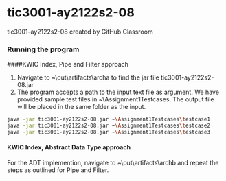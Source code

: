 # tic3001-ay2122s2-08
tic3001-ay2122s2-08 created by GitHub Classroom

### Running the program

####KWIC Index, Pipe and Filter approach
1. Navigate to ~\out\artifacts\archa to find the jar file tic3001-ay2122s2-08.jar
2. The program accepts a path to the input text file as argument. We have provided sample test files in ~\Assignment1Testcases. The output file will be placed in the same folder as the input.
```bash
java -jar tic3001-ay2122s2-08.jar ~\Assignment1Testcases\testcase1
java -jar tic3001-ay2122s2-08.jar ~\Assignment1Testcases\testcase2
java -jar tic3001-ay2122s2-08.jar ~\Assignment1Testcases\testcase3
```

#### KWIC Index, Abstract Data Type approach
For the ADT implemention, navigate to ~\out\artifacts\archb and repeat the steps as outlined for Pipe and Filter.